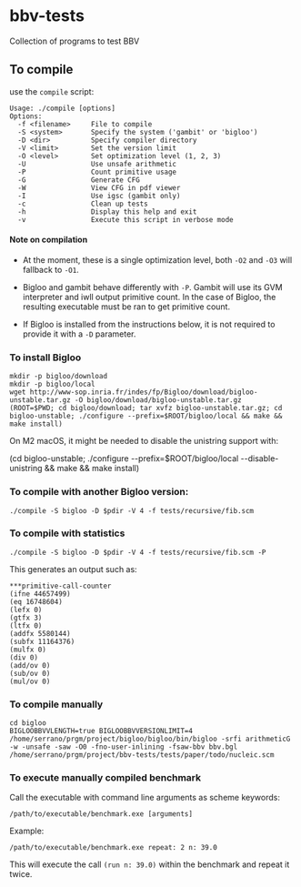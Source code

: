 # bbv-tests

Collection of programs to test BBV

## To compile

use the `compile` script:

```
Usage: ./compile [options]
Options:
  -f <filename>     File to compile
  -S <system>       Specify the system ('gambit' or 'bigloo')
  -D <dir>          Specify compiler directory
  -V <limit>        Set the version limit
  -O <level>        Set optimization level (1, 2, 3)
  -U                Use unsafe arithmetic
  -P                Count primitive usage
  -G                Generate CFG
  -W                View CFG in pdf viewer
  -I                Use igsc (gambit only)
  -c                Clean up tests
  -h                Display this help and exit
  -v                Execute this script in verbose mode
```

#### Note on compilation

- At the moment, these is a single optimization level, both `-O2` and `-O3` will fallback to `-O1`.

- Bigloo and gambit behave differently with `-P`. Gambit will use its GVM interpreter and iwll output primitive count. In the case of Bigloo, the resulting executable must be ran to get primitive count.

- If Bigloo is installed from the instructions below, it is not required to provide it with a `-D` parameter.


### To install Bigloo

```
mkdir -p bigloo/download
mkdir -p bigloo/local
wget http://www-sop.inria.fr/indes/fp/Bigloo/download/bigloo-unstable.tar.gz -O bigloo/download/bigloo-unstable.tar.gz
(ROOT=$PWD; cd bigloo/download; tar xvfz bigloo-unstable.tar.gz; cd bigloo-unstable; ./configure --prefix=$ROOT/bigloo/local && make && make install)
```

On M2 macOS, it might be needed to disable the unistring support with:

(cd bigloo-unstable; ./configure --prefix=$ROOT/bigloo/local --disable-unistring && make && make install)


### To compile with another Bigloo version:

```
./compile -S bigloo -D $pdir -V 4 -f tests/recursive/fib.scm
```

### To compile with statistics

```
./compile -S bigloo -D $pdir -V 4 -f tests/recursive/fib.scm -P
```

This generates an output such as:

```
***primitive-call-counter
(ifne 44657499)
(eq 16748604)
(lefx 0)
(gtfx 3)
(ltfx 0)
(addfx 5580144)
(subfx 11164376)
(mulfx 0)
(div 0)
(add/ov 0)
(sub/ov 0)
(mul/ov 0)
```

### To compile manually

```
cd bigloo
BIGLOOBBVVLENGTH=true BIGLOOBBVVERSIONLIMIT=4 /home/serrano/prgm/project/bigloo/bigloo/bin/bigloo -srfi arithmeticG -w -unsafe -saw -O0 -fno-user-inlining -fsaw-bbv bbv.bgl /home/serrano/prgm/project/bbv-tests/tests/paper/todo/nucleic.scm
```

### To execute manually compiled benchmark

Call the executable with command line arguments as scheme keywords:

```
/path/to/executable/benchmark.exe [arguments]
```

Example:

```
/path/to/executable/benchmark.exe repeat: 2 n: 39.0
```

This will execute the call `(run n: 39.0)` within the benchmark and repeat it twice.

